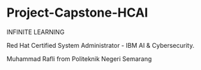 # Project-Capstone-HCAI

INFINITE LEARNING

Red Hat Certified System Administrator - IBM AI &amp; Cybersecurity. 

Muhammad Rafli from Politeknik Negeri Semarang
